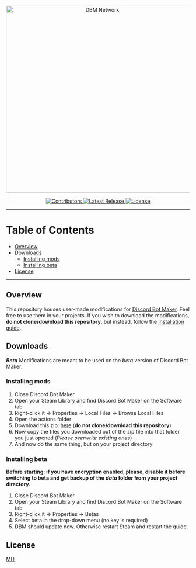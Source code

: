 <p align="center">
  <a title="DBM Network" href="https://discord.gg/3QxkZPK" target="_blank">
    <img src="https://i.imgur.com/U8Z1SPh.png" width="512" alt="DBM Network" />
  </a>
</p>
<p align="center">
  <a title="Contributors" href="https://github.com/dbm-network/mods/contributors" target="_blank">
    <img src="https://img.shields.io/github/contributors/dbm-network/mods.svg?style=flat-square" alt="Contributors" />
  </a>
  <a title="Release" href="https://github.com/dbm-network/mods/releases" target="_blank">
    <img src="https://img.shields.io/github/release/dbm-network/mods.svg?style=flat-square" alt="Latest Release" />
  </a>
  <a title="License" href="https://github.com/dbm-network/mods/blob/master/LICENSE.md" target="_blank">
    <img src="https://img.shields.io/github/license/dbm-network/mods.svg?style=flat-square" alt="License" />
  </a>
</p>

** **

# Table of Contents

- [Overview](#overview)
- [Downloads](#downloads)
  - [Installing mods](#installing-mods)
  - [Installing beta](#installing-beta)
- [License](#license)

** **

## Overview

This repository houses user-made modifications for [Discord Bot Maker](https://store.steampowered.com/app/682130/Discord_Bot_Maker/). Feel free to use them in your projects. If you wish to download the modifications, **do not clone/download this repository**, but instead, follow the [installation guide](#installing-mods).

## Downloads

***Beta*** Modifications are meant to be used on the *beta* version of Discord Bot Maker.

### Installing mods

1. Close Discord Bot Maker
2. Open your Steam Library and find Discord Bot Maker on the Software tab
3. Right-click it → Properties → Local Files → Browse Local Files
4. Open the actions folder
5. Download this zip: [here](https://dbm-network.github.io/download-git/#/home?url=https://github.com/dbm-network/mods/tree/beta/actions) (**do not clone/download this repository**)
6. Now copy the files you downloaded out of the zip file into that folder you just opened (*Please overwrite existing ones*)
7. And now do the same thing, but on your project directory

### Installing beta

**Before starting: if you have encryption enabled, please, disable it before switching to beta and get backup of the *data* folder from your project directory.**

1. Close Discord Bot Maker
2. Open your Steam Library and find Discord Bot Maker on the Software tab
3. Right-click it → Properties → Betas
4. Select beta in the drop-down menu (no key is required)
5. DBM should update now. Otherwise restart Steam and restart the guide.

## License

[MIT](LICENSE.md)

